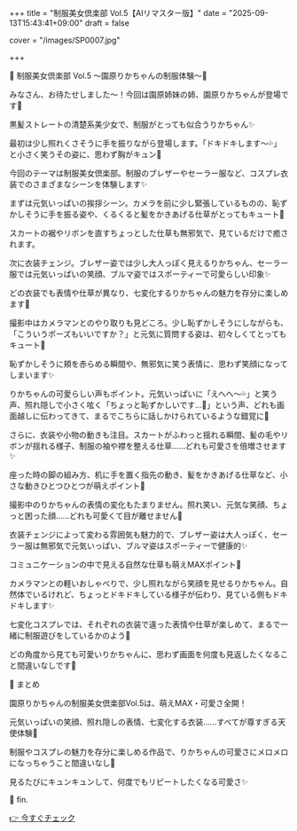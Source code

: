 +++
title = "制服美女倶楽部 Vol.5【AIリマスター版】"
date = "2025-09-13T15:43:41+09:00"
draft = false

cover = "/images/SP0007.jpg"

+++



🎀 制服美女倶楽部 Vol.5 ～園原りかちゃんの制服体験～💖



みなさん、お待たせしました～！今回は園原姉妹の姉、園原りかちゃんが登場です💓

黒髪ストレートの清楚系美少女で、制服がとっても似合うりかちゃん✨

最初は少し照れくさそうに手を振りながら登場します。「ドキドキします～💦」と小さく笑うその姿に、思わず胸がキュン💖



今回のテーマは制服美女倶楽部。制服のブレザーやセーラー服など、コスプレ衣装でのさまざまなシーンを体験します✨

まずは元気いっぱいの挨拶シーン。カメラを前に少し緊張しているものの、恥ずかしそうに手を振る姿や、くるくると髪をかきあげる仕草がとってもキュート💓

スカートの裾やリボンを直すちょっとした仕草も無邪気で、見ているだけで癒されます。



次に衣装チェンジ。ブレザー姿では少し大人っぽく見えるりかちゃん、セーラー服では元気いっぱいの笑顔、ブルマ姿ではスポーティーで可愛らしい印象✨

どの衣装でも表情や仕草が異なり、七変化するりかちゃんの魅力を存分に楽しめます💖



撮影中はカメラマンとのやり取りも見どころ。少し恥ずかしそうにしながらも、「こういうポーズもいいですか？」と元気に質問する姿は、初々しくてとってもキュート💓

恥ずかしそうに頬を赤らめる瞬間や、無邪気に笑う表情に、思わず笑顔になってしまいます✨



りかちゃんの可愛らしい声もポイント。元気いっぱいに「えへへ～💦」と笑う声、照れ隠しで小さく呟く「ちょっと恥ずかしいです…💖」という声、どれも画面越しに伝わってきて、まるでこちらに話しかけられているような錯覚に💓



さらに、衣装や小物の動きも注目。スカートがふわっと揺れる瞬間、髪の毛やリボンが揺れる様子、制服の袖や襟を整える仕草……どれも可愛さを倍増させます✨

座った時の脚の組み方、机に手を置く指先の動き、髪をかきあげる仕草など、小さな動きひとつひとつが萌えポイント💖



撮影中のりかちゃんの表情の変化もたまりません。照れ笑い、元気な笑顔、ちょっと困った顔……どれも可愛くて目が離せません💓

衣装チェンジによって変わる雰囲気も魅力的で、ブレザー姿は大人っぽく、セーラー服は無邪気で元気いっぱい、ブルマ姿はスポーティーで健康的✨



コミュニケーションの中で見える自然な仕草も萌えMAXポイント💖

カメラマンとの軽いおしゃべりで、少し照れながら笑顔を見せるりかちゃん。自然体でいるけれど、ちょっとドキドキしている様子が伝わり、見ている側もドキドキします✨



七変化コスプレでは、それぞれの衣装で違った表情や仕草が楽しめて、まるで一緒に制服遊びをしているかのよう💓

どの角度から見ても可愛いりかちゃんに、思わず画面を何度も見返したくなること間違いなしです💖



💌 まとめ

園原りかちゃんの制服美女倶楽部Vol.5は、萌えMAX・可愛さ全開！

元気いっぱいの笑顔、照れ隠しの表情、七変化する衣装……すべてが尊すぎる天使体験💓

制服やコスプレの魅力を存分に楽しめる作品で、りかちゃんの可愛さにメロメロになっちゃうこと間違いなし💖

見るたびにキュンキュンして、何度でもリピートしたくなる可愛さ✨



💖 fin.



[👉 今すぐチェック](https://clear-tv.com/Direct/9290999-290-82844/moviepages/090325_119/index.html)

